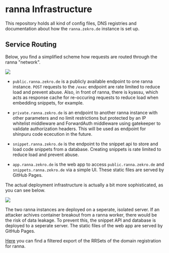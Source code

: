 # ranna Infrastructure

This repository holds all kind of config files, DNS registries and documentation about how the `ranna.zekro.de` instance is set up.

## Service Routing

Below, you find a simplified scheme how requests are routed through the ranna "network".

![](https://i.imgur.com/SDUI9PR.png)

- `public.ranna.zekro.de` is a publicly available endpoint to one ranna instance. `POST` requests to the `/exec` endpoint are rate limited to reduce load and prevent abuse. Also, in front of ranna, there is kyassu, which acts as response cache for re-occuring requests to reduce load when embedding snippets, for example.

- `private.ranna.zekro.de` is an endpoint to another ranna instance with other parameters and no limit restrictions but protected by an IP whitelist middleware and ForwardAuth middleware using gatekeeper to validate authorization headers. This will be used as endpoint for shinpuru code ececution in the future.

- `snippet.ranna.zekro.de` is the endpoint to the snippet api to store and load code snippets from a database. Creating snippets is rate limited to reduce load and prevent abuse.

- `app.ranna.zekro.de` is the web app to access `public.ranna.zekro.de` and `snippets.ranna.zekro.de` via a simple UI. These static files are served by GitHub Pages.

The actual deployment infrastructure is actually a bit more sophisticated, as you can see below.

![](https://i.imgur.com/jObeCV2.png)

The two ranna instances are deployed on a seperate, isolated server. If an attacker achives container breakout from a ranna worker, there would be the risk of data leakage. To prevent this, the snippet API and database is deployed to a seperate server. The static files of the web app are served by GitHub Pages.

[Here](https://github.com/ranna-go/infrastructure/blob/master/desec-rrsets.json) you can find a filtered export of the RRSets of the domain registration for ranna.
